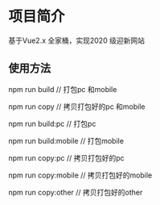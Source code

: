 # 项目简介

基于Vue2.x 全家桶，实现2020 级迎新网站

## 使用方法

npm run build // 打包pc 和mobile 

npm run copy // 拷贝打包好的pc 和mobile

npm run build:pc // 打包pc

npm run build:mobile // 打包mobile

npm run copy:pc // 拷贝打包好的pc

npm run copy:mobile // 拷贝打包好的mobile

npm run copy:other // 拷贝打包好的other
